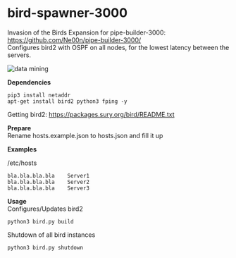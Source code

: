 # bird-spawner-3000

Invasion of the Birds Expansion for pipe-builder-3000: https://github.com/Ne00n/pipe-builder-3000/ </br>
Configures bird2 with OSPF on all nodes, for the lowest latency between the servers.

![data mining](https://i.pinimg.com/originals/48/9d/34/489d348abbc913f65f3637ab1f00ec73.gif)

**Dependencies**<br />
```
pip3 install netaddr
apt-get install bird2 python3 fping -y
```

Getting bird2: https://packages.sury.org/bird/README.txt

**Prepare**<br />
Rename hosts.example.json to hosts.json and fill it up

**Examples**<br />

/etc/hosts<br />
```
bla.bla.bla.bla    Server1
bla.bla.bla.bla    Server2
bla.bla.bla.bla    Server3
```

**Usage**<br />
Configures/Updates bird2
```
python3 bird.py build
```
Shutdown of all bird instances
```
python3 bird.py shutdown
```
